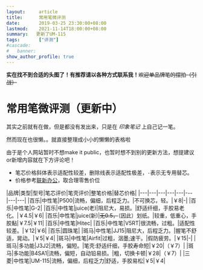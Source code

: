 ```yaml
---
layout:     article
title:      常用笔微评测
date:       2019-03-25 23:30:00+08:00
lastmod:    2021-11-14T18:00:00+08:00
summary:   更新了UM-115
tags:       ["评测"]
#cascade:
#   banner:
show_author_profile: true
---
```


**实在找不到合适的头图了！有推荐请以各种方式联系我！**~~欢迎单品牌笔的摆拍（引战）~~

# 常用笔微评测（更新中）

其实之前就有在做，但是都没有发出来，只是在 *印象笔记* 上自己记一笔。

然而现在也很懒。。就直接整理成小小的懒懒的表格啦

由于是个人网站暂时不想make it public，也暂时想不到别的更新方法，想提建议or新增内容就在下方评论吧！

*   笔芯价格斜体表示适配性较差，删除线表示适配性极差，`-`表示无专用替芯。
*   价格参考[联新办公](https://lianxinbg.tmall.com/)，取合理零售价位

|品牌|类型|型号|笔芯评价|笔壳评价|整笔价格|替芯价格|
|---|---|---|---|---|---|---|---|
|百乐|中性笔|P500|流畅，偏细，后程乏力。|不可换芯，轻。|￥8|-|
|百乐|中性笔|G-2|
|百乐|中性笔|juice(老)|阻尼大，易损。|舒适纤细，手胶易老化。|￥4.5|￥6|
|百乐|中性笔|juice(新)|~~无0.5，~~（因此）划纸。|较重，低重心，手胶黏|￥7.5|￥11|
|百乐|中性笔|Hitec|
|百乐|中性笔|V5RT|很流畅，过粗。|适配性较差。|￥12|￥6|
|百乐|圆珠笔|
|斑马|中性笔|JJ15|阻尼大，后程乏力。|握笔不舒适，晃动。|￥5|￥4|
|斑马|中性笔|Airfit|过粗，洇墨;速干。|假防疲劳。|￥15|-|
|斑马|多功能|J3J2|流畅，偏短。|笔壳:舒适纤细，手胶寿命短|￥20|（￥7）|
|斑马|多功能|B4SA1|流畅，偏短，自动铅易损。|粗，切换卡顿|￥28|（￥7）|
|三菱|中性笔|UM-115|流畅，偏细，后程乏力|舒适，手胶易松|￥5|￥4|
